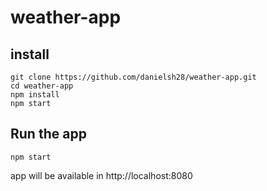 # weather-app

## install 
```
git clone https://github.com/danielsh28/weather-app.git
cd weather-app
npm install
npm start
```
## Run the app
```
npm start
```
app will be available in  http://localhost:8080

